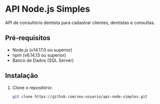 # API Node.js Simples

API de consultório dentista para cadastrar clientes, dentistas e consultas.

## Pré-requisitos

- Node.js (v14.17.0 ou superior)
- npm (v6.14.13 ou superior)
- Banco de Dados (SQL Server)

## Instalação

1. Clone o repositório:

   ```bash
   git clone https://github.com/seu-usuario/api-node-simples.git
